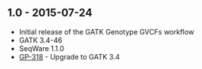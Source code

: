 ## 1.0 - 2015-07-24
- Initial release of the GATK Genotype GVCFs workflow
- GATK 3.4-46
- SeqWare 1.1.0
- [GP-318](https://jira.oicr.on.ca/browse/GP-318) - Upgrade to GATK 3.4